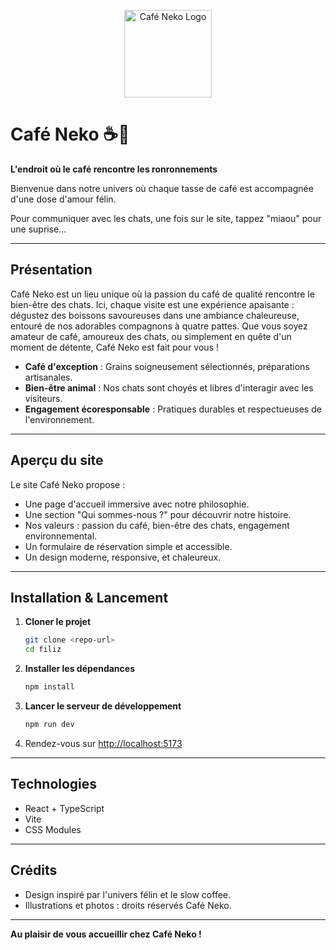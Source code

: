 <p align="center">
  <img src="public/images/logo.svg" alt="Café Neko Logo" width="140" />
</p>

# Café Neko ☕🐾

**L'endroit où le café rencontre les ronronnements**

Bienvenue dans notre univers où chaque tasse de café est accompagnée d'une dose d'amour félin.

Pour communiquer avec les chats, une fois sur le site, tappez "miaou" pour une suprise...

---

## Présentation

Café Neko est un lieu unique où la passion du café de qualité rencontre le bien-être des chats. Ici, chaque visite est une expérience apaisante : dégustez des boissons savoureuses dans une ambiance chaleureuse, entouré de nos adorables compagnons à quatre pattes. Que vous soyez amateur de café, amoureux des chats, ou simplement en quête d'un moment de détente, Café Neko est fait pour vous !

- **Café d'exception** : Grains soigneusement sélectionnés, préparations artisanales.
- **Bien-être animal** : Nos chats sont choyés et libres d'interagir avec les visiteurs.
- **Engagement écoresponsable** : Pratiques durables et respectueuses de l'environnement.

---

## Aperçu du site

Le site Café Neko propose :

- Une page d'accueil immersive avec notre philosophie.
- Une section "Qui sommes-nous ?" pour découvrir notre histoire.
- Nos valeurs : passion du café, bien-être des chats, engagement environnemental.
- Un formulaire de réservation simple et accessible.
- Un design moderne, responsive, et chaleureux.

---

## Installation & Lancement

1. **Cloner le projet**
   ```bash
   git clone <repo-url>
   cd filiz
   ```
2. **Installer les dépendances**
   ```bash
   npm install
   ```
3. **Lancer le serveur de développement**
   ```bash
   npm run dev
   ```
4. Rendez-vous sur [http://localhost:5173](http://localhost:5173)

---

## Technologies

- React + TypeScript
- Vite
- CSS Modules

---

## Crédits

- Design inspiré par l'univers félin et le slow coffee.
- Illustrations et photos : droits réservés Café Neko.

---

**Au plaisir de vous accueillir chez Café Neko !**
